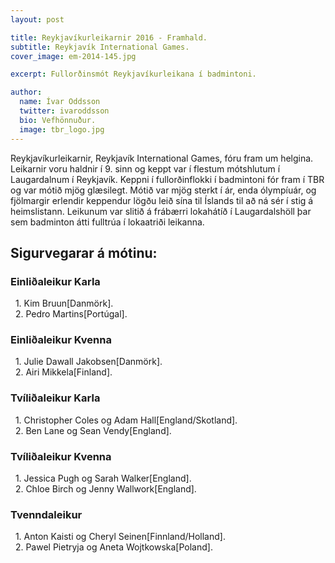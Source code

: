 ```yaml
---
layout: post

title: Reykjavíkurleikarnir 2016 - Framhald.
subtitle: Reykjavík International Games.
cover_image: em-2014-145.jpg

excerpt: Fullorðinsmót Reykjavíkurleikana í badmintoni.

author:
  name: Ívar Oddsson
  twitter: ivaroddsson
  bio: Vefhönnuður.
  image: tbr_logo.jpg
---
```

Reykjavíkurleikarnir, Reykjavík International Games, fóru fram um helgina. Leikarnir voru haldnir í 9. sinn og keppt var í flestum mótshlutum í Laugardalnum í Reykjavík. Keppni í fullorðinflokki í badmintoni fór fram í TBR og var mótið mjög glæsilegt. Mótið var mjög sterkt í ár, enda ólympíuár, og fjölmargir erlendir keppendur lögðu leið sína til Íslands til að ná sér í stig á heimslistann. Leikunum var slitið á frábærri lokahátíð í Laugardalshöll þar sem badminton átti fulltrúa í lokaatriði leikanna.

## <i class="fa fa-trophy"></i> Sigurvegarar á mótinu:

### Einliðaleikur Karla   
&nbsp;&nbsp;1. Kim Bruun[Danmörk].  
&nbsp;&nbsp;2. Pedro Martins[Portúgal].  

### Einliðaleikur Kvenna   
&nbsp;&nbsp;1. Julie Dawall Jakobsen[Danmörk].  
&nbsp;&nbsp;2. Airi Mikkela[Finland].

### Tvíliðaleikur Karla   
&nbsp;&nbsp;1. Christopher Coles og Adam Hall[England/Skotland].  
&nbsp;&nbsp;2. Ben Lane og Sean Vendy[England].  

### Tvíliðaleikur Kvenna   
&nbsp;&nbsp;1. Jessica Pugh og Sarah Walker[England].  
&nbsp;&nbsp;2. Chloe Birch og Jenny Wallwork[England].

### Tvenndaleikur  
&nbsp;&nbsp;1. Anton Kaisti og Cheryl Seinen[Finnland/Holland].  
&nbsp;&nbsp;2. Pawel Pietryja og Aneta Wojtkowska[Poland].
